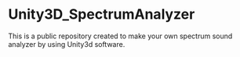 # Unity3D_SpectrumAnalyzer
This is a public repository created to make your own spectrum sound analyzer by using Unity3d software.
